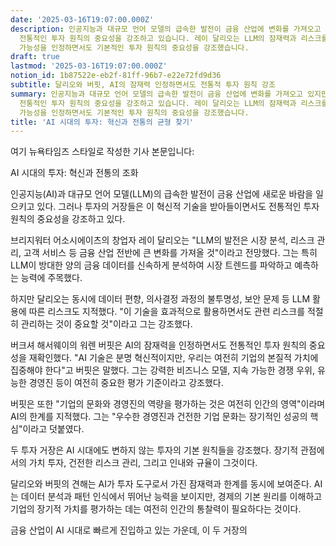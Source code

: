 ```yaml
---
date: '2025-03-16T19:07:00.000Z'
description: 인공지능과 대규모 언어 모델의 급속한 발전이 금융 산업에 변화를 가져오고 있지만, 투자 전문가들은 이러한 혁신적 기술을 수용하면서도
  전통적인 투자 원칙의 중요성을 강조하고 있습니다. 레이 달리오는 LLM의 잠재력과 리스크를 지적하며 신중한 접근을 강조했고, 워렌 버핏은 AI의
  가능성을 인정하면서도 기본적인 투자 원칙의 중요성을 강조했습니다.
draft: true
lastmod: '2025-03-16T19:07:00.000Z'
notion_id: 1b87522e-eb2f-81ff-96b7-e22e72fd9d36
subtitle: 달리오와 버핏, AI의 잠재력 인정하면서도 전통적 투자 원칙 강조
summary: 인공지능과 대규모 언어 모델의 급속한 발전이 금융 산업에 변화를 가져오고 있지만, 투자 전문가들은 이러한 혁신적 기술을 수용하면서도
  전통적인 투자 원칙의 중요성을 강조하고 있습니다. 레이 달리오는 LLM의 잠재력과 리스크를 지적하며 신중한 접근을 강조했고, 워렌 버핏은 AI의
  가능성을 인정하면서도 기본적인 투자 원칙의 중요성을 강조했습니다.
title: 'AI 시대의 투자: 혁신과 전통의 균형 찾기'
---
```


여기 뉴욕타임즈 스타일로 작성한 기사 본문입니다:

AI 시대의 투자: 혁신과 전통의 조화

인공지능(AI)과 대규모 언어 모델(LLM)의 급속한 발전이 금융 산업에 새로운 바람을 일으키고 있다. 그러나 투자의 거장들은 이 혁신적 기술을 받아들이면서도 전통적인 투자 원칙의 중요성을 강조하고 있다.

브리지워터 어소시에이츠의 창업자 레이 달리오는 "LLM의 발전은 시장 분석, 리스크 관리, 고객 서비스 등 금융 산업 전반에 큰 변화를 가져올 것"이라고 전망했다. 그는 특히 LLM이 방대한 양의 금융 데이터를 신속하게 분석하여 시장 트렌드를 파악하고 예측하는 능력에 주목했다.

하지만 달리오는 동시에 데이터 편향, 의사결정 과정의 불투명성, 보안 문제 등 LLM 활용에 따른 리스크도 지적했다. "이 기술을 효과적으로 활용하면서도 관련 리스크를 적절히 관리하는 것이 중요할 것"이라고 그는 강조했다.

버크셔 해서웨이의 워렌 버핏은 AI의 잠재력을 인정하면서도 전통적인 투자 원칙의 중요성을 재확인했다. "AI 기술은 분명 혁신적이지만, 우리는 여전히 기업의 본질적 가치에 집중해야 한다"고 버핏은 말했다. 그는 강력한 비즈니스 모델, 지속 가능한 경쟁 우위, 유능한 경영진 등이 여전히 중요한 평가 기준이라고 강조했다.

버핏은 또한 "기업의 문화와 경영진의 역량을 평가하는 것은 여전히 인간의 영역"이라며 AI의 한계를 지적했다. 그는 "우수한 경영진과 건전한 기업 문화는 장기적인 성공의 핵심"이라고 덧붙였다.

두 투자 거장은 AI 시대에도 변하지 않는 투자의 기본 원칙들을 강조했다. 장기적 관점에서의 가치 투자, 건전한 리스크 관리, 그리고 인내와 규율이 그것이다. 

달리오와 버핏의 견해는 AI가 투자 도구로서 가진 잠재력과 한계를 동시에 보여준다. AI는 데이터 분석과 패턴 인식에서 뛰어난 능력을 보이지만, 경제의 기본 원리를 이해하고 기업의 장기적 가치를 평가하는 데는 여전히 인간의 통찰력이 필요하다는 것이다.

금융 산업이 AI 시대로 빠르게 진입하고 있는 가운데, 이 두 거장의

